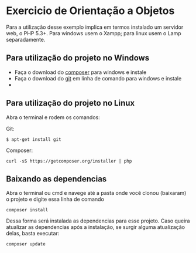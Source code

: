 Exercicio de Orientação a Objetos
==

Para a utilização desse exemplo implica em termos instalado um servidor web, o PHP 5.3+. Para windows usem o Xampp; para linux usem o Lamp separadamente.

Para utilização do projeto no Windows
----

 - Faça o download do [composer][1] para windows e instale
 - Faça o download do [git][2] em linha de comando para windows e instale
 - 
    

Para utilização do projeto no Linux
----

Abra o terminal e rodem os comandos:

Git:

    $ apt-get install git
    
Composer:

    curl -sS https://getcomposer.org/installer | php
    

Baixando as dependencias
----

Abra o terminal ou cmd e navege até a pasta onde você clonou (baixaram) o projeto e digite essa linha de comando

    composer install
    
Dessa forma será instalada as dependencias para esse projeto.
Caso queira atualizar as dependencias após a instalação, se surgir alguma atualização delas, basta executar:

    composer update
    
[1]: http://getcomposer.org/
[2]: http://git-scm.com/
